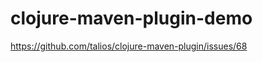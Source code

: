 clojure-maven-plugin-demo
=========================

https://github.com/talios/clojure-maven-plugin/issues/68

